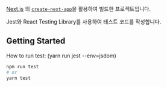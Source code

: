 [Next.js](https://nextjs.org/) 의 [`create-next-app`](https://github.com/vercel/next.js/tree/canary/packages/create-next-app)을 활용하여 빌드한 프로젝트입니다.

Jest와 React Testing Library를 사용하여 테스트 코드를 작성합니다.

## Getting Started

How to run test:
(yarn run jest --env=jsdom)

```bash
npm run test
# or
yarn test
```
